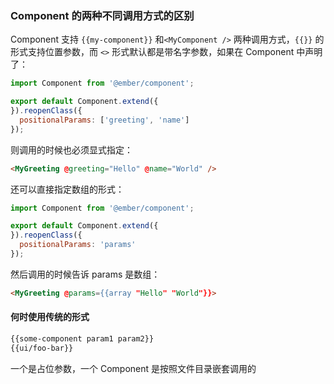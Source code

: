 ### Component 的两种不同调用方式的区别

Component 支持 `{{my-component}}` 和` <MyComponent /> ` 两种调用方式，`{{}}` 的形式支持位置参数，而 `<>` 形式默认都是带名字参数，如果在 Component 中声明了：

```javascript
import Component from '@ember/component';

export default Component.extend({
}).reopenClass({
  positionalParams: ['greeting', 'name']
});
```

则调用的时候也必须显式指定：

```html
<MyGreeting @greeting="Hello" @name="World" />
```

还可以直接指定数组的形式：

```javascript
import Component from '@ember/component';

export default Component.extend({
}).reopenClass({
  positionalParams: 'params'
});
```

然后调用的时候告诉 params 是数组：

```html
<MyGreeting @params={{array "Hello" "World"}}>
```

#### 何时使用传统的形式

```html
{{some-component param1 param2}}
{{ui/foo-bar}}
```

一个是占位参数，一个 Component 是按照文件目录嵌套调用的